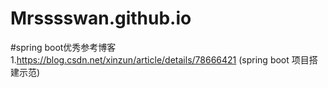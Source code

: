 # Mrsssswan.github.io

#spring boot优秀参考博客
1.https://blog.csdn.net/xinzun/article/details/78666421 (spring boot 项目搭建示范)
